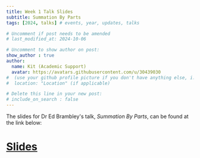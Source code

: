 ```yaml
---
title: Week 1 Talk Slides
subtitle: Summation By Parts
tags: [2024, talks] # events, year, updates, talks

# Uncomment if post needs to be amended
# last_modified_at: 2024-10-06

# Uncomment to show author on post:
show_author : true
author:
  name: Kit (Academic Support)
  avatar: https://avatars.githubusercontent.com/u/30439030
#  (use your github profile picture if you don't have anything else, i.e. https://avatars.githubusercontent.com/u/30439030)
#  location: "Location" (if applicable)

# Delete this line in your new post:
# include_on_search : false
---
```

The slides for Dr Ed Brambley's talk, *Summation By Parts*, can be found at the link below:

# [Slides](<../assets/talks/2024-2025/Term 1 Week 1.pdf>)